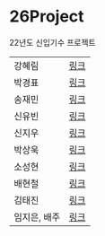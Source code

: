 # 26Project
22년도 신입기수 프로젝트 

|||
|---|---|
|강혜림|[링크]()|
|박경표|[링크]()|
|송재민|[링크]()|
|신유빈|[링크]()|
|신지우|[링크]()|
|박상욱|[링크]()|
|소성현|[링크]()|
|배현철|[링크]()|
|김태진|[링크]()|
|임지은, 배주|[링크]()|
